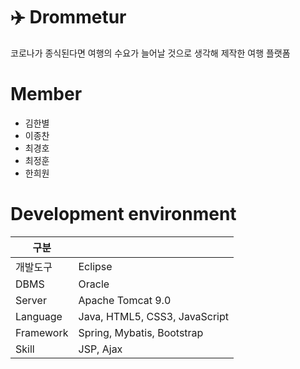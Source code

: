 ✈️ Drommetur
===================

코로나가 종식된다면 여행의 수요가 늘어날 것으로 생각해 제작한 여행 플랫폼

# Member

* 김한별
* 이종찬
* 최경호
* 최정훈
* 한희원 

# Development environment

|구분||
|------|---|
|개발도구|Eclipse|
|DBMS|Oracle |
|Server|Apache Tomcat 9.0|
|Language|Java, HTML5, CSS3, JavaScript|
|Framework|Spring, Mybatis, Bootstrap|
|Skill| JSP, Ajax|
